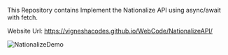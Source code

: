 This Repository contains Implement the Nationalize API using async/await with fetch.


Website Url: https://vigneshacodes.github.io/WebCode/NationalizeAPI/

![NationalizeDemo](https://github.com/vigneshacodes/WebCode/assets/134355192/1b44981a-d939-4b3d-90b6-48d5a213d38c)
